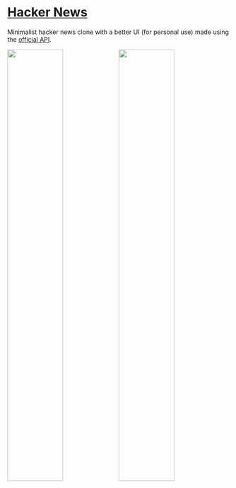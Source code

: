 # [Hacker News](https://minimal-hacker-news.vercel.app/)

Minimalist hacker news clone with a better UI (for personal use) made using the [official API](https://github.com/HackerNews/API).

<img width="50%" src="https://github.com/karanpratapsingh/hacker-news/assets/29705703/dcdf9141-dfc6-43a6-baed-19fdf2745eec" /><img width="50%" src="https://github.com/karanpratapsingh/hacker-news/assets/29705703/5e9fef31-006e-418b-aa79-1be6a6e198af" />

